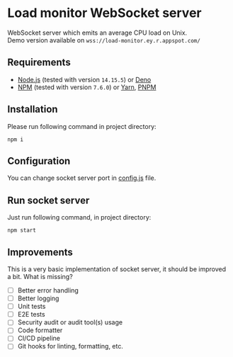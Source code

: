 # Load monitor WebSocket server

WebSocket server which emits an average CPU load on Unix.  
Demo version available on `wss://load-monitor.ey.r.appspot.com/`

## Requirements

- [Node.js](https://nodejs.org) (tested with version `14.15.5`) or [Deno](https://deno.land/)
- [NPM](https://www.npmjs.com/) (tested with version `7.6.0`) or [Yarn](https://yarnpkg.com/), [PNPM](https://pnpm.js.org/)

## Installation

Please run following command in project directory:

```commandline
npm i
```

## Configuration

You can change socket server port in [config.js](config.js) file.

## Run socket server

Just run following command, in project directory:

```commandline
npm start
```
## Improvements

This is a very basic implementation of socket server, it should be improved a bit.
What is missing?

- [ ] Better error handling
- [ ] Better logging
- [ ] Unit tests
- [ ] E2E tests
- [ ] Security audit or audit tool(s) usage
- [ ] Code formatter
- [ ] CI/CD pipeline
- [ ] Git hooks for linting, formatting, etc.
